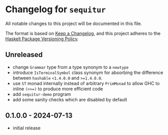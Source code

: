 # Changelog for `sequitur`

All notable changes to this project will be documented in this file.

The format is based on [Keep a Changelog](https://keepachangelog.com/en/1.0.0/),
and this project adheres to the
[Haskell Package Versioning Policy](https://pvp.haskell.org/).

## Unreleased

* change `Grammar` type from a type synonym to a `newtype`
* introduce `IsTerminalSymbol` class synonym for absorbing the difference between `hashable` `<1.4.0.0` and `>=1.4.0.0`.
* use `ST` monad internally instead of arbitrary `PrimMonad` to allow GHC to inline `(>>=)` to produce more efficient code
* add `sequitur-demo` program
* add some sanity checks which are disabled by default

## 0.1.0.0 - 2024-07-13

* initial release
